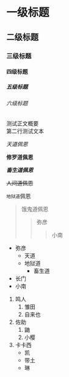 # 一级标题

## 二级标题

### 三级标题 

#### 四级标题

##### 五级标题

###### 六级标题

测试正文概要<br>
第二行测试文本

*天道佩恩*

**修罗道佩恩**

***畜生道佩恩***

~~人间道佩恩~~

`地狱道`佩恩

> 饿鬼道佩恩
>> 弥彦
>>> 小南

* 弥彦
	* 天道
	* 地狱道
		* 畜生道
* 长门
* 小南

1. 鸣人
	1. 雏田
	2. 自来也
2. 佐助
	1. 鼬
	2. 小樱
3. 卡卡西
	* 凯
	* 带土
	* 琳

